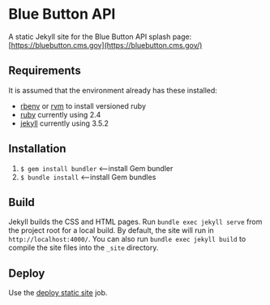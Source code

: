 # Blue Button API
A static Jekyll site for the Blue Button API splash page: [https://bluebutton.cms.gov](https://bluebutton.cms.gov/)

## Requirements
It is assumed that the environment already has these installed:
* [rbenv](https://github.com/rbenv/rbenv) or [rvm](https://rvm.io/) to install versioned ruby
* [ruby](https://www.ruby-lang.org/en/) currently using 2.4
* [jekyll](https://jekyllrb.com/) currently using 3.5.2

## Installation
1. `$ gem install bundler` <—install Gem bundler
2. `$ bundle install` <—install Gem bundles

## Build
Jekyll builds the CSS and HTML pages. Run `bundle exec jekyll serve` from the project root for a local build. By default, the site will run in `http://localhost:4000/`. You can also run `bundle exec jekyll build` to compile the site files into the `_site` directory.

## Deploy

Use the [deploy static site](https://cloudbeesjenkins.cms.gov/dev-master/job/Blue%20Button/job/deploy%20static%20site/) job.
